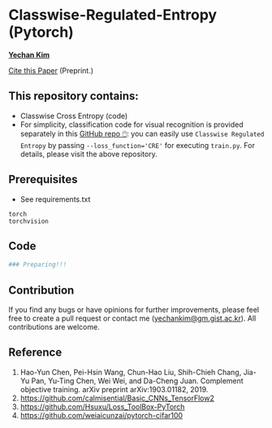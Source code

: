# Classwise-Regulated-Entropy (Pytorch)
**[Yechan Kim](https://github.com/unique-chan)**

[Cite this Paper]() (Preprint.)

## This repository contains:
- Classwise Cross Entropy (code) 
- For simplicity, classification code for visual recognition is provided separately in this [GitHub repo 🖱️](https://github.com/unique-chan/Simple-Image-Classification): you can easily use `Classwise Regulated Entropy` by passing `--loss_function='CRE'` for executing `train.py`. For details, please visit the above repository.

## Prerequisites
* See requirements.txt
```
torch
torchvision
```

## Code
```python
### Preparing!!!
```

## Contribution
If you find any bugs or have opinions for further improvements, please feel free to create a pull request or contact me (yechankim@gm.gist.ac.kr). All contributions are welcome.

## Reference
1. Hao-Yun Chen, Pei-Hsin Wang, Chun-Hao Liu, Shih-Chieh Chang, Jia-Yu Pan, Yu-Ting Chen, Wei Wei, and Da-Cheng Juan. Complement objective training. arXiv preprint arXiv:1903.01182, 2019.
2. https://github.com/calmisential/Basic_CNNs_TensorFlow2
3. https://github.com/Hsuxu/Loss_ToolBox-PyTorch
4. https://github.com/weiaicunzai/pytorch-cifar100
